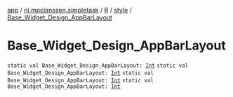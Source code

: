 [app](../../../index.md) / [nl.mpcjanssen.simpletask](../../index.md) / [R](../index.md) / [style](index.md) / [Base_Widget_Design_AppBarLayout](.)

# Base_Widget_Design_AppBarLayout

`static val Base_Widget_Design_AppBarLayout: `[`Int`](https://kotlinlang.org/api/latest/jvm/stdlib/kotlin/-int/index.html)
`static val Base_Widget_Design_AppBarLayout: `[`Int`](https://kotlinlang.org/api/latest/jvm/stdlib/kotlin/-int/index.html)
`static val Base_Widget_Design_AppBarLayout: `[`Int`](https://kotlinlang.org/api/latest/jvm/stdlib/kotlin/-int/index.html)
`static val Base_Widget_Design_AppBarLayout: `[`Int`](https://kotlinlang.org/api/latest/jvm/stdlib/kotlin/-int/index.html)